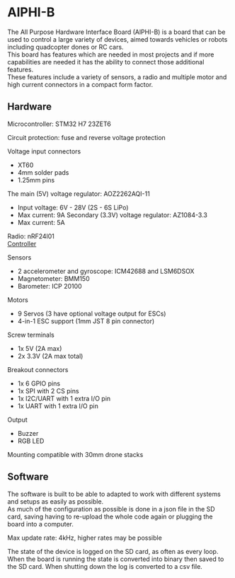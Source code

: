 # AlPHI-B

The All Purpose Hardware Interface Board (AlPHI-B) is a board that can be used to control a large variety of devices, aimed towards vehicles or robots including quadcopter dones or RC cars.  
This board has features which are needed in most projects and if more capabilities are needed it has the ability to connect those additional features.  
These features include a variety of sensors, a radio and multiple motor and high current connectors in a compact form factor.

## Hardware

Microcontroller: STM32 H7 23ZET6

Circuit protection: fuse and reverse voltage protection

Voltage input connectors
- XT60
- 4mm solder pads
- 1.25mm pins

The main (5V) voltage regulator: AOZ2262AQI-11 
- Input voltage: 6V - 28V (2S - 6S LiPo)
- Max current: 9A
Secondary (3.3V) voltage regulator: AZ1084-3.3 
- Max current: 5A

Radio: nRF24l01  
[Controller](https://github.com/MSchmidt951/Multi-Purpose-Controller)

Sensors
- 2 accelerometer and gyroscope: ICM42688 and LSM6DSOX
- Magnetometer: BMM150
- Barometer: ICP 20100

Motors
- 9 Servos (3 have optional voltage output for ESCs)
- 4-in-1 ESC support (1mm JST 8 pin connector)

Screw terminals
- 1x 5V (2A max)
- 2x 3.3V (2A max total)

Breakout connectors
- 1x 6 GPIO pins
- 1x SPI with 2 CS pins
- 1x I2C/UART with 1 extra I/O pin
- 1x UART with 1 extra I/O pin

Output
- Buzzer
- RGB LED

Mounting compatible with 30mm drone stacks

## Software

The software is built to be able to adapted to work with different systems and setups as easily as possible.  
As much of the configuration as possible is done in a json file in the SD card, saving having to re-upload the whole code again or plugging the board into a computer.

Max update rate: 4kHz, higher rates may be possible

The state of the device is logged on the SD card, as often as every loop.  
When the board is running the state is converted into binary then saved to the SD card. When shutting down the log is converted to a csv file.  
